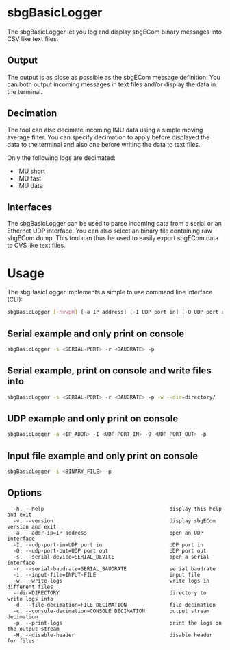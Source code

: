 # sbgBasicLogger

The sbgBasicLogger let you log and display sbgECom binary messages into CSV like text files.

## Output
The output is as close as possible as the sbgECom message definition.
You can both output incoming messages in text files and/or display the data in the terminal.

## Decimation
The tool can also decimate incoming IMU data using a simple moving average filter.
You can specify decimation to apply before displayed the data to the terminal and also one before writing the data to text files.

Only the following logs are decimated:
 - IMU short
 - IMU fast
 - IMU data

## Interfaces
The sbgBasicLogger can be used to parse incoming data from a serial or an Ethernet UDP interface.
You can also select an binary file containing raw sbgECom dump. This tool can thus be used to easily export sbgECom data to CVS like text files.

# Usage

The sbgBasicLogger implements a simple to use command line interface (CLI):

```sh
sbgBasicLogger [-hvwpH] [-a IP address] [-I UDP port in] [-O UDP port out] [-s SERIAL_DEVICE] [-r SERIAL_BAUDRATE] [-i INPUT-FILE] [--dir=DIRECTORY] [-d FILE DECIMATION] [-c CONSOLE DECIMATION]
```

## Serial example and only print on console

```sh
sbgBasicLogger -s <SERIAL-PORT> -r <BAUDRATE> -p
```

## Serial example, print on console and write files into <directory>

```sh
sbgBasicLogger -s <SERIAL-PORT> -r <BAUDRATE> -p -w --dir=directory/
```

## UDP example and only print on console

```sh
sbgBasicLogger -a <IP_ADDR> -I <UDP_PORT_IN> -O <UDP_PORT_OUT> -p
```

## Input file example and only print on console

```sh
sbgBasicLogger -i <BINARY_FILE> -p
```

## Options
```
  -h, --help                                         display this help and exit
  -v, --version                                      display sbgECom version and exit
  -a, --addr-ip=IP address                           open an UDP interface
  -I, --udp-port-in=UDP port in                      UDP port in
  -O, --udp-port-out=UDP port out                    UDP port out
  -s, --serial-device=SERIAL_DEVICE                  open a serial interface
  -r, --serial-baudrate=SERIAL_BAUDRATE              serial baudrate
  -i, --input-file=INPUT-FILE                        input file
  -w, --write-logs                                   write logs in different files
  --dir=DIRECTORY                                    directory to write logs into
  -d, --file-decimation=FILE DECIMATION              file decimation
  -c, --console-decimation=CONSOLE DECIMATION        output stream decimation
  -p, --print-logs                                   print the logs on the output stream
  -H, --disable-header                               disable header for files
```